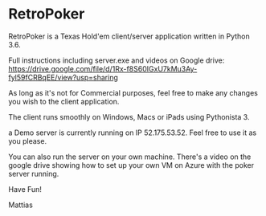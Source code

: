 # RetroPoker
RetroPoker is a Texas Hold'em client/server application written in Python 3.6.

Full instructions including server.exe and videos on Google drive: 
https://drive.google.com/file/d/1Rx-f8S60IGxU7kMu3Ay-fyl59fCRBqEE/view?usp=sharing

As long as it's not for Commercial purposes, feel free to make any changes you wish to the client application.

The client runs smoothly on Windows, Macs or iPads using Pythonista 3.

a Demo server is currently running on IP 52.175.53.52. Feel free to use it as you please. 

You can also run the server on your own machine. There's a video on the google drive showing how to set up your own VM on Azure with 
the poker server running.

Have Fun!

Mattias
